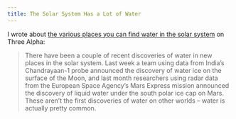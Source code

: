 ```yaml
---
title: The Solar System Has a Lot of Water
---
```


I wrote about [the various places you can find water in the solar
system](https://three-alpha.space/the-solar-system-has-a-lot-of-water/) on Three
Alpha:

> There have been a couple of recent discoveries of water in new places in the
> solar system. Last week a team using data from India’s Chandrayaan-1 probe
> announced the discovery of water ice on the surface of the Moon, and last
> month researchers using radar data from the European Space Agency’s Mars
> Express mission announced the discovery of liquid water under the south polar
> ice cap on Mars. These aren’t the first discoveries of water on other worlds –
> water is actually pretty common.
